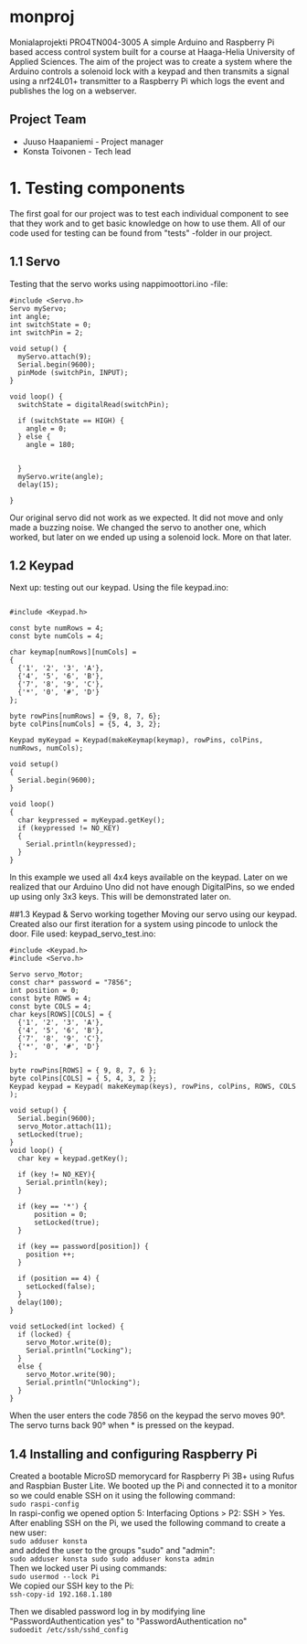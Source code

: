 # monproj
Monialaprojekti PRO4TN004-3005
A simple Arduino and Raspberry Pi based access control system built for a course at Haaga-Helia University of Applied Sciences.
The aim of the project was to create a system where the Arduino controls a solenoid lock with a keypad and then transmits a signal using a nrf24L01+ transmitter to a Raspberry Pi which logs the event and publishes the log on a webserver.

## Project Team
- Juuso Haapaniemi - Project manager
- Konsta Toivonen - Tech lead

# 1. Testing components
The first goal for our project was to test each individual component to see that they work and to get basic knowledge on how to use them.
All of our code used for testing can be found from "tests" -folder in our project.

## 1.1 Servo
Testing that the servo works using nappimoottori.ino -file:

```
#include <Servo.h>
Servo myServo;
int angle;
int switchState = 0;
int switchPin = 2;

void setup() {
  myServo.attach(9);
  Serial.begin(9600);
  pinMode (switchPin, INPUT);
}

void loop() {
  switchState = digitalRead(switchPin);

  if (switchState == HIGH) {
    angle = 0;
  } else {
    angle = 180;


  }
  myServo.write(angle);
  delay(15);

}
````

Our original servo did not work as we expected. It did not move and only made a buzzing noise.
We changed the servo to another one, which worked, but later on we ended up using a solenoid lock. More on that later.

## 1.2 Keypad
Next up: testing out our keypad.
Using the file keypad.ino:
```

#include <Keypad.h>

const byte numRows = 4;
const byte numCols = 4;

char keymap[numRows][numCols] =
{
  {'1', '2', '3', 'A'},
  {'4', '5', '6', 'B'},
  {'7', '8', '9', 'C'},
  {'*', '0', '#', 'D'}
};

byte rowPins[numRows] = {9, 8, 7, 6};
byte colPins[numCols] = {5, 4, 3, 2};

Keypad myKeypad = Keypad(makeKeymap(keymap), rowPins, colPins, numRows, numCols);

void setup()
{
  Serial.begin(9600);
}

void loop()
{
  char keypressed = myKeypad.getKey();
  if (keypressed != NO_KEY)
  {
    Serial.println(keypressed);
  }
}

```
In this example we used all 4x4 keys available on the keypad.
Later on we realized that our Arduino Uno did not have enough DigitalPins, so we ended up using only 3x3 keys.
This will be demonstrated later on.

##1.3 Keypad & Servo working together
Moving our servo using our keypad.
Created also our first iteration for a system using pincode to unlock the door.
File used: keypad_servo_test.ino:

```
#include <Keypad.h>
#include <Servo.h>

Servo servo_Motor;
const char* password = "7856";
int position = 0;
const byte ROWS = 4;
const byte COLS = 4;
char keys[ROWS][COLS] = {
  {'1', '2', '3', 'A'},
  {'4', '5', '6', 'B'},
  {'7', '8', '9', 'C'},
  {'*', '0', '#', 'D'}
};

byte rowPins[ROWS] = { 9, 8, 7, 6 };
byte colPins[COLS] = { 5, 4, 3, 2 };
Keypad keypad = Keypad( makeKeymap(keys), rowPins, colPins, ROWS, COLS );

void setup() {
  Serial.begin(9600);
  servo_Motor.attach(11);
  setLocked(true);
}
void loop() {
  char key = keypad.getKey();

  if (key != NO_KEY){
    Serial.println(key);
  }

  if (key == '*') {
      position = 0;
      setLocked(true);
  }

  if (key == password[position]) {
    position ++;
  }

  if (position == 4) {
    setLocked(false);
  }
  delay(100);
}

void setLocked(int locked) {
  if (locked) {
    servo_Motor.write(0);
    Serial.println("Locking");
  }
  else {
    servo_Motor.write(90);
    Serial.println("Unlocking");
  }
}
```
When the user enters the code 7856 on the keypad the servo moves 90°.
The servo turns back 90° when * is pressed on the keypad.

## 1.4 Installing and configuring Raspberry Pi
Created a bootable MicroSD memorycard for Raspberry Pi 3B+ using Rufus and Raspbian Buster Lite.
We booted up the Pi and connected it to a monitor so we could enable SSH on it using the following command:  
``
sudo raspi-config
``  
In raspi-config we opened option 5: Interfacing Options > P2: SSH > Yes.  
After enabling SSH on the Pi, we used the following command to create a new user:  
``
sudo adduser konsta
``  
and added the user to the groups "sudo" and "admin":  
``
sudo adduser konsta sudo
sudo adduser konsta admin
``  
Then we locked user Pi using commands:  
``
sudo usermod --lock Pi
``  
We copied our SSH key to the Pi:  
``
ssh-copy-id 192.168.1.180
`` 

Then we disabled password log in by modifying line "PasswordAuthentication yes" to "PasswordAuthentication no"  
``
sudoedit /etc/ssh/sshd_config
``
